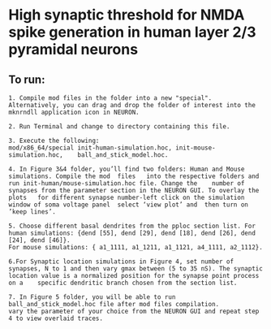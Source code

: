# High synaptic threshold for NMDA spike generation in human layer 2/3 pyramidal neurons

## To run:

	1. Compile mod files in the folder into a new "special". Alternatively, you can drag and drop the folder of interest into the mknrndll application icon in NEURON.
	
	2. Run Terminal and change to directory containing this file.
	
	3. Execute the following:
	mod/x86_64/special init-human-simulation.hoc, init-mouse-simulation.hoc, 	ball_and_stick_model.hoc.
	
	4. In Figure 3&4 folder, you’ll find two folders: Human and Mouse simulations. Compile the mod 	files 	into the respective folders and run init-human/mouse-simulation.hoc file. Change the 	number of synapses from the parameter section in the NEURON GUI. To overlay the plots 	for different synapse number-left click on the simulation window of soma voltage panel 	select ‘view plot’ and 	then turn on ’keep lines’. 
	
	5. Choose different basal dendrites from the pploc section list. For human simulations: {dend [55], dend [29], dend [18], dend [26], dend [24], dend [46]}.  
	For mouse simulations: { a1_1111, a1_1211, a1_1121, a4_1111, a2_1112}.
	
	6.For Synaptic location simulations in Figure 4, set number of synapses, N to 1 and then vary gmax between (5 to 35 nS). The synaptic location value is a normalized position for the synapse point process on a 	specific dendritic branch chosen from the section list.
	
	7. In Figure 5 folder, you will be able to run ball_and_stick_model.hoc file after mod files compilation.
	vary the parameter of your choice from the NEURON GUI and repeat step 4 to view overlaid traces.
